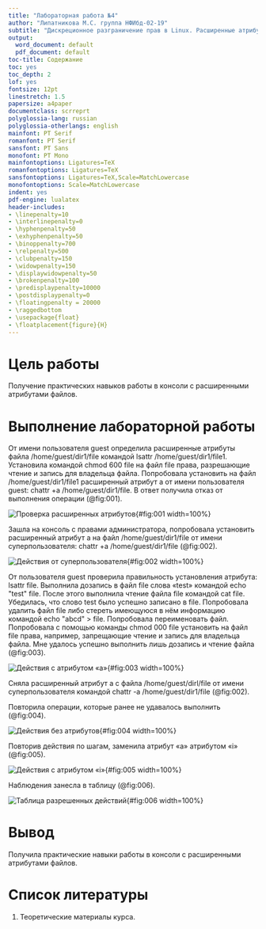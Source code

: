 ```yaml
---
title: "Лабораторная работа №4"
author: "Липатникова М.С. группа НФИбд-02-19"
subtitle: "Дискреционное разграничение прав в Linux. Расширенные атрибуты"
output:
  word_document: default
  pdf_document: default
toc-title: Содержание
toc: yes
toc_depth: 2
lof: yes
fontsize: 12pt
linestretch: 1.5
papersize: a4paper
documentclass: scrreprt
polyglossia-lang: russian
polyglossia-otherlangs: english
mainfont: PT Serif
romanfont: PT Serif
sansfont: PT Sans
monofont: PT Mono
mainfontoptions: Ligatures=TeX
romanfontoptions: Ligatures=TeX
sansfontoptions: Ligatures=TeX,Scale=MatchLowercase
monofontoptions: Scale=MatchLowercase
indent: yes
pdf-engine: lualatex
header-includes:
- \linepenalty=10
- \interlinepenalty=0
- \hyphenpenalty=50
- \exhyphenpenalty=50
- \binoppenalty=700
- \relpenalty=500
- \clubpenalty=150
- \widowpenalty=150
- \displaywidowpenalty=50
- \brokenpenalty=100
- \predisplaypenalty=10000
- \postdisplaypenalty=0
- \floatingpenalty = 20000
- \raggedbottom
- \usepackage{float}
- \floatplacement{figure}{H}
---
```


# Цель работы

Получение практических навыков работы в консоли с расширенными атрибутами файлов.

# Выполнение лабораторной работы

От имени пользователя guest определила расширенные атрибуты файла /home/guest/dir1/file командой
lsattr /home/guest/dir1/file1.
Установила командой chmod 600 file на файл file права, разрешающие чтение и запись для владельца файла.
Попробовала установить на файл /home/guest/dir1/file1 расширенный атрибут a от имени пользователя guest:
chattr +a /home/guest/dir1/file. В ответ получила отказ от выполнения операции (@fig:001).

![Проверка расширенных атрибутов](1.png){#fig:001 width=100%}

Зашла на консоль с правами администратора, попробовала установить
расширенный атрибут a на файл /home/guest/dir1/file от имени суперпользователя:
chattr +a /home/guest/dir1/file (@fig:002).

![Действия от суперпользователя](2.png){#fig:002 width=100%}

От пользователя guest проверила правильность установления атрибута:
lsattr file. Выполнила дозапись в файл file слова «test» командой
echo "test" file. После этого выполнила чтение файла file командой
cat file. Убедилась, что слово test было успешно записано в file. Попробовала
удалить файл file либо стереть имеющуюся в нём информацию командой
echo "abcd" > file. Попробовала переименовать файл. Попробовала с помощью команды
chmod 000 file установить на файл file права, например, запрещающие чтение и запись
для владельца файла. Мне удалось успешно выполнить лишь дозапись и чтение файла (@fig:003).

![Действия с атрибутом «a»](3.png){#fig:003 width=100%}

Сняла расширенный атрибут a с файла /home/guest/dirl/file от имени суперпользователя командой
chattr -a /home/guest/dir1/file (@fig:002).

Повторила операции, которые ранее не удавалось выполнить (@fig:004).

![Действия без атрибутов](4.png){#fig:004 width=100%}

Повторив действия по шагам, заменила атрибут «a» атрибутом «i» (@fig:005).

![Действия с атрибутом «i»](5.png){#fig:005 width=100%}

 Наблюдения занесла в таблицу (@fig:006).

![Таблица разрешенных действий](6.png){#fig:006 width=100%}

# Вывод

Получила практические навыки работы в консоли с расширенными атрибутами файлов.

# Список литературы

1. Теоретические материалы курса.
